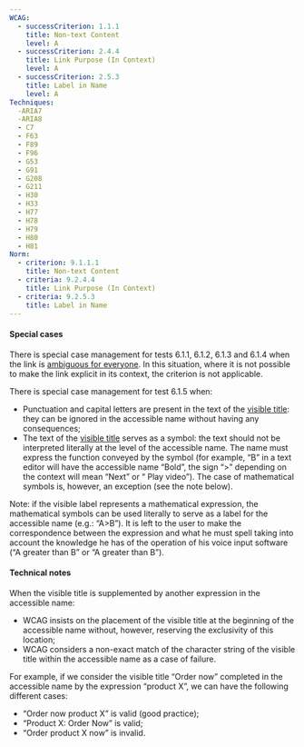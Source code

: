 ```yaml
---
WCAG:
  - successCriterion: 1.1.1
    title: Non-text Content
    level: A
  - successCriterion: 2.4.4
    title: Link Purpose (In Context)
    level: A
  - successCriterion: 2.5.3
    title: Label in Name
    level: A
Techniques:
  -ARIA7
  -ARIA8
  - C7
  - F63
  - F89
  - F96
  - G53
  - G91
  - G208
  - G211
  - H30
  - H33
  - H77
  - H78
  - H79
  - H80
  - H81
Norm:
  - criterion: 9.1.1.1
    title: Non-text Content
  - criteria: 9.2.4.4
    title: Link Purpose (In Context)
  - criteria: 9.2.5.3
    title: Label in Name
---
```


#### Special cases

There is special case management for tests 6.1.1, 6.1.2, 6.1.3 and 6.1.4 when the link is [ambiguous for everyone](#ambiguous-for-everyone). In this situation, where it is not possible to make the link explicit in its context, the criterion is not applicable.

There is special case management for test 6.1.5 when:

- Punctuation and capital letters are present in the text of the [visible title](#visible-title): they can be ignored in the accessible name without having any consequences;
- The text of the [visible title](#visible-title) serves as a symbol: the text should not be interpreted literally at the level of the accessible name. The name must express the function conveyed by the symbol (for example, “B” in a text editor will have the accessible name “Bold”, the sign “>” depending on the context will mean “Next” or “ Play video”). The case of mathematical symbols is, however, an exception (see the note below).

Note: if the visible label represents a mathematical expression, the mathematical symbols can be used literally to serve as a label for the accessible name (e.g.: “A>B”). It is left to the user to make the correspondence between the expression and what he must spell taking into account the knowledge he has of the operation of his voice input software (“A greater than B” or “A greater than B”).

#### Technical notes

When the visible title is supplemented by another expression in the accessible name:

- WCAG insists on the placement of the visible title at the beginning of the accessible name without, however, reserving the exclusivity of this location;
- WCAG considers a non-exact match of the character string of the visible title within the accessible name as a case of failure.

For example, if we consider the visible title “Order now” completed in the accessible name by the expression “product X”, we can have the following different cases:

- “Order now product X” is valid (good practice);
- “Product X: Order Now” is valid;
- “Order product X now” is invalid.
